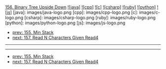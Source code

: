 [156. Binary Tree Upside Down](https://leetcode.com/problems/binary-tree-upside-down/)
[![java]](https://github.com/leetcode-study-group/leetcode-java-solutions/blob/master/156-binary-tree-upside-down.md)
[![cpp]](https://github.com/leetcode-study-group/leetcode-cpp-solutions/blob/master/156-binary-tree-upside-down.md)
[![c]](https://github.com/leetcode-study-group/leetcode-c-solutions/blob/master/156-binary-tree-upside-down.md)
[![csharp]](https://github.com/leetcode-study-group/leetcode-csharp-solutions/blob/master/156-binary-tree-upside-down.md)
[![ruby]](https://github.com/leetcode-study-group/leetcode-ruby-solutions/blob/master/156-binary-tree-upside-down.md)
[![python]](https://github.com/leetcode-study-group/leetcode-python-solutions/blob/master/156-binary-tree-upside-down.md)
[![js]](https://github.com/leetcode-study-group/leetcode-js-solutions/blob/master/156-binary-tree-upside-down.md)
[java]: images/java-logo.png
[cpp]: images/cpp-logo.png
[c]: images/c-logo.png
[csharp]: images/csharp-logo.png
[ruby]: images/ruby-logo.png
[python]: images/python-logo.png
[js]: images/js-logo.png

- [prev: 155. Min Stack](155-min-stack.md)
- [next: 157. Read N Characters Given Read4](157-read-n-characters-given-read4.md)

---


---

- [prev: 155. Min Stack](155-min-stack.md)
- [next: 157. Read N Characters Given Read4](157-read-n-characters-given-read4.md)
